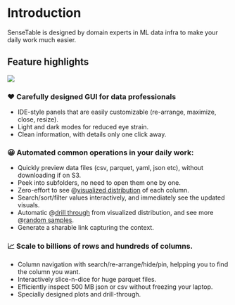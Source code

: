 # Introduction

SenseTable is designed by domain experts in ML data infra to make your daily work much easier.

## Feature highlights
![](/images/gui.jpg)

### ❤️ Carefully designed GUI for data professionals
   * IDE-style panels that are easily customizable (re-arrange, maximize, close, resize).
   * Light and dark modes for reduced eye strain.
   * Clean information, with details only one click away.

### 😀 Automated common operations in your daily work:
  * Quickly preview data files (csv, parquet, yaml, json etc), without downloading if on S3.
  * Peek into subfolders, no need to open them one by one.
  * Zero-effort to see @[visualized distribution](/images/column_distribution.jpg) of each column.
  * Search/sort/filter values interactively, and immediately see the updated visuals.
  * Automatic @[drill through](/images/drill-through.jpg) from visualized distribution, and see more @[random samples](/images/random.jpg).
  * Generate a sharable link capturing the context.


### 📈 Scale to billions of rows and hundreds of columns.
  * Column navigation with search/re-arrange/hide/pin, helpping you to find the column you want.
  * Interactively slice-n-dice for huge parquet files.
  * Efficiently inspect 500 MB json or csv without freezing your laptop.
  * Specially designed plots and drill-through.

